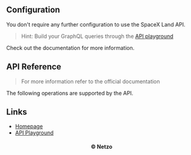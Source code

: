 ## Configuration

You don't require any further configuration to use the SpaceX Land API.

> Hint: Build your GraphQL queries through the
> [API playground](https://studio.apollographql.com/public/SpaceX-pxxbxen/explorer)

Check out the documentation for more information.

## API Reference

> For more information refer to the official documentation

The following operations are supported by the API.

## Links

- [Homepage](https://app.netzo.io/resources/resource-http-spacexland)
- [API Playground](https://studio.apollographql.com/public/SpaceX-pxxbxen/explorer)

<div align="center">
  <h4>© Netzo</h4>
</div>
